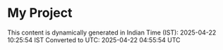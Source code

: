 # My Project

This content is dynamically generated in Indian Time (IST): 2025-04-22 10:25:54 IST
Converted to UTC: 2025-04-22 04:55:54 UTC
